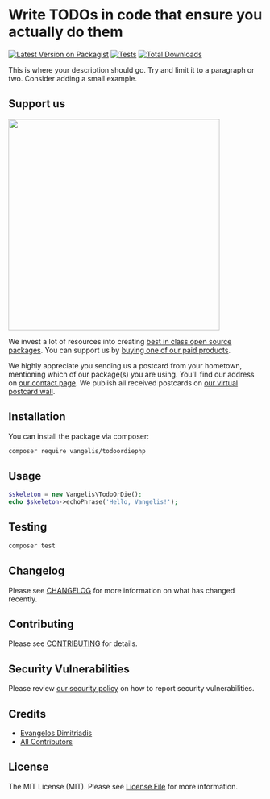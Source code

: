 # Write TODOs in code that ensure you actually do them

[![Latest Version on Packagist](https://img.shields.io/packagist/v/vangelis/todoordiephp.svg?style=flat-square)](https://packagist.org/packages/vangelis/todoordiephp)
[![Tests](https://img.shields.io/github/actions/workflow/status/vangelis/todoordiephp/run-tests.yml?branch=main&label=tests&style=flat-square)](https://github.com/vangelis/todoordiephp/actions/workflows/run-tests.yml)
[![Total Downloads](https://img.shields.io/packagist/dt/vangelis/todoordiephp.svg?style=flat-square)](https://packagist.org/packages/vangelis/todoordiephp)

This is where your description should go. Try and limit it to a paragraph or two. Consider adding a small example.

## Support us

[<img src="https://github-ads.s3.eu-central-1.amazonaws.com/todoordiephp.jpg?t=1" width="419px" />](https://spatie.be/github-ad-click/todoordiephp)

We invest a lot of resources into creating [best in class open source packages](https://spatie.be/open-source). You can support us by [buying one of our paid products](https://spatie.be/open-source/support-us).

We highly appreciate you sending us a postcard from your hometown, mentioning which of our package(s) you are using. You'll find our address on [our contact page](https://spatie.be/about-us). We publish all received postcards on [our virtual postcard wall](https://spatie.be/open-source/postcards).

## Installation

You can install the package via composer:

```bash
composer require vangelis/todoordiephp
```

## Usage

```php
$skeleton = new Vangelis\TodoOrDie();
echo $skeleton->echoPhrase('Hello, Vangelis!');
```

## Testing

```bash
composer test
```

## Changelog

Please see [CHANGELOG](CHANGELOG.md) for more information on what has changed recently.

## Contributing

Please see [CONTRIBUTING](https://github.com/spatie/.github/blob/main/CONTRIBUTING.md) for details.

## Security Vulnerabilities

Please review [our security policy](../../security/policy) on how to report security vulnerabilities.

## Credits

- [Evangelos Dimitriadis](https://github.com/vangelis183)
- [All Contributors](../../contributors)

## License

The MIT License (MIT). Please see [License File](LICENSE.md) for more information.
